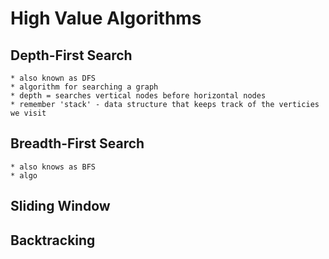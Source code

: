 # High Value Algorithms

## Depth-First Search

    * also known as DFS
    * algorithm for searching a graph 
    * depth = searches vertical nodes before horizontal nodes
    * remember 'stack' - data structure that keeps track of the verticies we visit 

## Breadth-First Search

    * also knows as BFS
    * algo

## Sliding Window

## Backtracking
